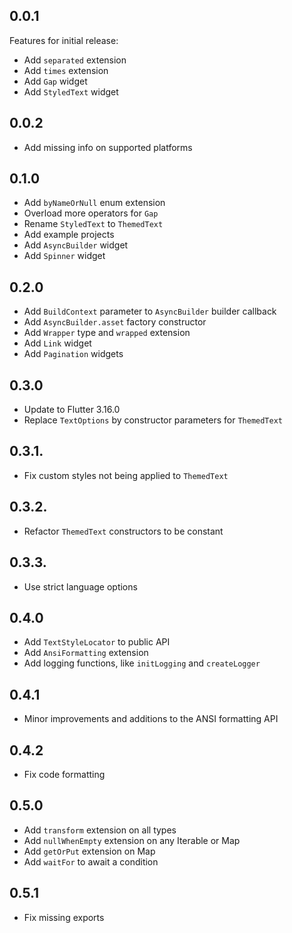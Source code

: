 ## 0.0.1

Features for initial release:

- Add `separated` extension
- Add `times` extension
- Add `Gap` widget
- Add `StyledText` widget

## 0.0.2

- Add missing info on supported platforms

## 0.1.0

- Add `byNameOrNull` enum extension
- Overload more operators for `Gap`
- Rename `StyledText` to `ThemedText`
- Add example projects
- Add `AsyncBuilder` widget
- Add `Spinner` widget

## 0.2.0

- Add `BuildContext` parameter to `AsyncBuilder` builder callback
- Add `AsyncBuilder.asset` factory constructor
- Add `Wrapper` type and `wrapped` extension
- Add `Link` widget
- Add `Pagination` widgets

## 0.3.0

- Update to Flutter 3.16.0
- Replace `TextOptions` by constructor parameters for `ThemedText`

## 0.3.1.

- Fix custom styles not being applied to `ThemedText`

## 0.3.2.

- Refactor `ThemedText` constructors to be constant

## 0.3.3.

- Use strict language options

## 0.4.0

- Add `TextStyleLocator` to public API
- Add `AnsiFormatting` extension
- Add logging functions, like `initLogging` and `createLogger`

## 0.4.1

- Minor improvements and additions to the ANSI formatting API

## 0.4.2

- Fix code formatting

## 0.5.0

- Add `transform` extension on all types
- Add `nullWhenEmpty` extension on any Iterable or Map
- Add `getOrPut` extension on Map
- Add `waitFor` to await a condition

## 0.5.1

- Fix missing exports
